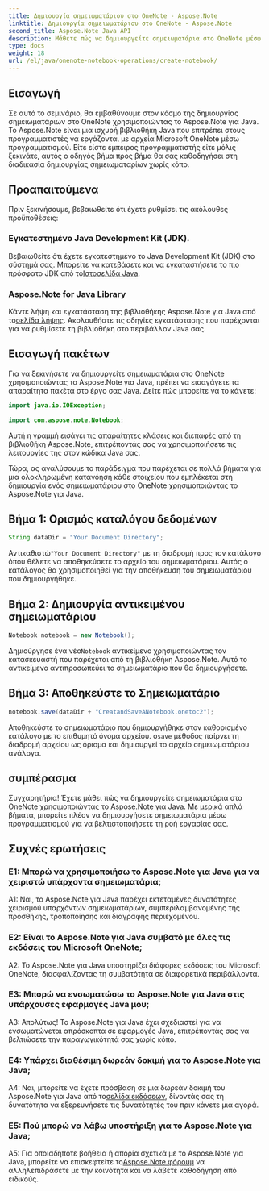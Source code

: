 ```yaml
---
title: Δημιουργία σημειωματάριου στο OneNote - Aspose.Note
linktitle: Δημιουργία σημειωματάριου στο OneNote - Aspose.Note
second_title: Aspose.Note Java API
description: Μάθετε πώς να δημιουργείτε σημειωματάρια στο OneNote μέσω προγραμματισμού χρησιμοποιώντας το Aspose.Note για Java. Βελτιώστε τη ροή εργασίας σας με αυτόν τον οδηγό βήμα προς βήμα.
type: docs
weight: 18
url: /el/java/onenote-notebook-operations/create-notebook/
---
```

## Εισαγωγή

Σε αυτό το σεμινάριο, θα εμβαθύνουμε στον κόσμο της δημιουργίας σημειωματάριων στο OneNote χρησιμοποιώντας το Aspose.Note για Java. Το Aspose.Note είναι μια ισχυρή βιβλιοθήκη Java που επιτρέπει στους προγραμματιστές να εργάζονται με αρχεία Microsoft OneNote μέσω προγραμματισμού. Είτε είστε έμπειρος προγραμματιστής είτε μόλις ξεκινάτε, αυτός ο οδηγός βήμα προς βήμα θα σας καθοδηγήσει στη διαδικασία δημιουργίας σημειωματαρίων χωρίς κόπο.

## Προαπαιτούμενα

Πριν ξεκινήσουμε, βεβαιωθείτε ότι έχετε ρυθμίσει τις ακόλουθες προϋποθέσεις:

### Εγκατεστημένο Java Development Kit (JDK).

Βεβαιωθείτε ότι έχετε εγκατεστημένο το Java Development Kit (JDK) στο σύστημά σας. Μπορείτε να κατεβάσετε και να εγκαταστήσετε το πιο πρόσφατο JDK από το[Ιστοσελίδα Java](https://www.oracle.com/java/technologies/javase-jdk15-downloads.html).

### Aspose.Note for Java Library

 Κάντε λήψη και εγκατάσταση της βιβλιοθήκης Aspose.Note για Java από το[σελίδα λήψης](https://releases.aspose.com/note/java/). Ακολουθήστε τις οδηγίες εγκατάστασης που παρέχονται για να ρυθμίσετε τη βιβλιοθήκη στο περιβάλλον Java σας.

## Εισαγωγή πακέτων

Για να ξεκινήσετε να δημιουργείτε σημειωματάρια στο OneNote χρησιμοποιώντας το Aspose.Note για Java, πρέπει να εισαγάγετε τα απαραίτητα πακέτα στο έργο σας Java. Δείτε πώς μπορείτε να το κάνετε:

```java
import java.io.IOException;

import com.aspose.note.Notebook;
```

Αυτή η γραμμή εισάγει τις απαραίτητες κλάσεις και διεπαφές από τη βιβλιοθήκη Aspose.Note, επιτρέποντάς σας να χρησιμοποιήσετε τις λειτουργίες της στον κώδικα Java σας.

Τώρα, ας αναλύσουμε το παράδειγμα που παρέχεται σε πολλά βήματα για μια ολοκληρωμένη κατανόηση κάθε στοιχείου που εμπλέκεται στη δημιουργία ενός σημειωματάριου στο OneNote χρησιμοποιώντας το Aspose.Note για Java.

## Βήμα 1: Ορισμός καταλόγου δεδομένων

```java
String dataDir = "Your Document Directory";
```

 Αντικαθιστώ`"Your Document Directory"` με τη διαδρομή προς τον κατάλογο όπου θέλετε να αποθηκεύσετε το αρχείο του σημειωματάριου. Αυτός ο κατάλογος θα χρησιμοποιηθεί για την αποθήκευση του σημειωματάριου που δημιουργήθηκε.

## Βήμα 2: Δημιουργία αντικειμένου σημειωματάριου

```java
Notebook notebook = new Notebook();
```

 Δημιούργησε ένα νέο`Notebook` αντικείμενο χρησιμοποιώντας τον κατασκευαστή που παρέχεται από τη βιβλιοθήκη Aspose.Note. Αυτό το αντικείμενο αντιπροσωπεύει το σημειωματάριο που θα δημιουργήσετε.

## Βήμα 3: Αποθηκεύστε το Σημειωματάριο

```java
notebook.save(dataDir + "CreatandSaveANotebook.onetoc2");
```

 Αποθηκεύστε το σημειωματάριο που δημιουργήθηκε στον καθορισμένο κατάλογο με το επιθυμητό όνομα αρχείου. ο`save` μέθοδος παίρνει τη διαδρομή αρχείου ως όρισμα και δημιουργεί το αρχείο σημειωματάριου ανάλογα.

## συμπέρασμα

Συγχαρητήρια! Έχετε μάθει πώς να δημιουργείτε σημειωματάρια στο OneNote χρησιμοποιώντας το Aspose.Note για Java. Με μερικά απλά βήματα, μπορείτε πλέον να δημιουργήσετε σημειωματάρια μέσω προγραμματισμού για να βελτιστοποιήσετε τη ροή εργασίας σας.

## Συχνές ερωτήσεις

### Ε1: Μπορώ να χρησιμοποιήσω το Aspose.Note για Java για να χειριστώ υπάρχοντα σημειωματάρια;

A1: Ναι, το Aspose.Note για Java παρέχει εκτεταμένες δυνατότητες χειρισμού υπαρχόντων σημειωματάριων, συμπεριλαμβανομένης της προσθήκης, τροποποίησης και διαγραφής περιεχομένου.

### Ε2: Είναι το Aspose.Note για Java συμβατό με όλες τις εκδόσεις του Microsoft OneNote;

A2: Το Aspose.Note για Java υποστηρίζει διάφορες εκδόσεις του Microsoft OneNote, διασφαλίζοντας τη συμβατότητα σε διαφορετικά περιβάλλοντα.

### Ε3: Μπορώ να ενσωματώσω το Aspose.Note για Java στις υπάρχουσες εφαρμογές Java μου;

Α3: Απολύτως! Το Aspose.Note για Java έχει σχεδιαστεί για να ενσωματώνεται απρόσκοπτα σε εφαρμογές Java, επιτρέποντάς σας να βελτιώσετε την παραγωγικότητά σας χωρίς κόπο.

### Ε4: Υπάρχει διαθέσιμη δωρεάν δοκιμή για το Aspose.Note για Java;

 A4: Ναι, μπορείτε να έχετε πρόσβαση σε μια δωρεάν δοκιμή του Aspose.Note για Java από το[σελίδα εκδόσεων](https://releases.aspose.com/), δίνοντάς σας τη δυνατότητα να εξερευνήσετε τις δυνατότητές του πριν κάνετε μια αγορά.

### Ε5: Πού μπορώ να λάβω υποστήριξη για το Aspose.Note για Java;

 A5: Για οποιαδήποτε βοήθεια ή απορία σχετικά με το Aspose.Note για Java, μπορείτε να επισκεφτείτε το[Aspose.Note φόρουμ](https://forum.aspose.com/c/note/28) να αλληλεπιδράσετε με την κοινότητα και να λάβετε καθοδήγηση από ειδικούς.